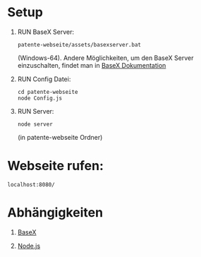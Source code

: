 # Setup

1. RUN BaseX Server:

	```
	patente-webseite/assets/basexserver.bat
	```
	(Windows-64). Andere Möglichkeiten, um den BaseX Server einzuschalten, findet man in [BaseX Dokumentation](http://docs.basex.org/wiki/Start_Scripts)
		   
2. RUN Config Datei:

	```
	cd patente-webseite
	node Config.js
	```

3. RUN Server:

	```
	node server
	```
	(in patente-webseite Ordner)


# Webseite rufen:

    localhost:8080/
	

# Abhängigkeiten

1. [BaseX](http://basex.org/)

2. [Node.js](https://nodejs.org/)